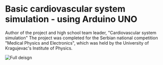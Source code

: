 # Basic cardiovascular system simulation - using Arduino UNO
 Author of the project and high school team leader, "Cardiovascular system simulation" The project was completed for the Serbian national competition "Medical Physics and Electronics", which was held by the University of Kragujevac's Institute of Physics.
 
![Full deisgn](https://user-images.githubusercontent.com/63079950/194775414-a2fde3a4-2424-4299-8f55-546709643603.png)

